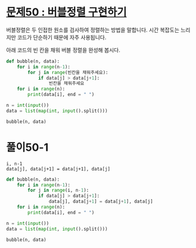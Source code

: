 # [문제50 : 버블정렬 구현하기](https://www.notion.so/50-ca0a513ce0464f1e8f8af73af951c1c9)

버블정렬은 두 인접한 원소를 검사하여 정렬하는 방법을 말합니다. 시간 복잡도는 느리지만 코드가 단순하기 때문에 자주 사용됩니다.

아래 코드의 빈 칸을 채워 버블 정렬을 완성해 봅시다.
``` python
def bubble(n, data):
    for i in range(n-1):
        for j in range(빈칸을 채워주세요):
            if data[j] > data[j+1]:
                빈칸을 채워주세요
    for i in range(n):
        print(data[i], end = " ")

n = int(input())
data = list(map(int, input().split()))

bubble(n, data)
```

# 풀이50-1

    i, n-1
    data[j], data[j+1] = data[j+1], data[j]

``` python
def bubble(n, data):
    for i in range(n-1):
        for j in range(i, n-1):
            if data[j] > data[j+1]:
                data[j], data[j+1] = data[j+1], data[j]
    for i in range(n):
        print(data[i], end = " ")

n = int(input())
data = list(map(int, input().split()))

bubble(n, data)
```